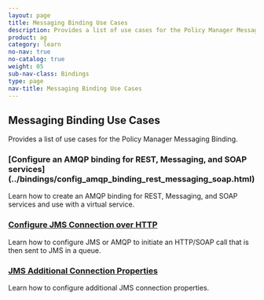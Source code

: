 ```yaml
---
layout: page
title: Messaging Binding Use Cases
description: Provides a list of use cases for the Policy Manager Messaging Binding.
product: ag
category: learn
no-nav: true
no-catalog: true
weight: 05
sub-nav-class: Bindings
type: page
nav-title: Messaging Binding Use Cases
---
```


<h2 name="top">Messaging Binding Use Cases</h2>

Provides a list of use cases for the Policy Manager Messaging Binding.

<div class = "divider1"></div>

### [Configure an AMQP binding for REST, Messaging, and SOAP services] (../bindings/config_amqp_binding_rest_messaging_soap.html)
Learn how to create an AMQP binding for REST, Messaging, and SOAP services and use with a virtual service.

<div class = "divider1"></div>

### [Configure JMS Connection over HTTP](../bindings/jms_connection_over_http.html)
Learn how to configure JMS or AMQP to initiate an HTTP/SOAP call that is then sent to JMS in a queue. 

<div class = "divider1"></div>

### [JMS Additional Connection Properties](../bindings/jms_additional_connection_properties.html)
Learn how to configure additional JMS connection properties.

<div class = "divider1"></div>


